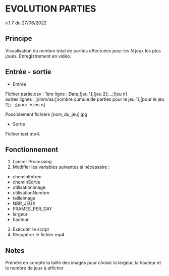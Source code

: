 # EVOLUTION PARTIES
v.1.7 du 27/06/2022

## Principe

Visualisation du nombre total de parties effectuées pour les N jeux les plus joués.
Enregistrement en vidéo.

## Entrée - sortie

+ Entrée

Fichier partie.csv : 
1ère ligne : Date;[jeu 1];[jeu 2];...;[jeu n]<br>
autres lignes : jj/mm/aa;[nombre cumulé de parties pour le jeu 1];[pour le jeu 2];...;[pour le jeu n]

Possiblement fichiers [nom_du_jeu].jpg

+ Sortie

Fichier test.mp4.

## Fonctionnement

1. Lancer Processing
2. Modifier les variables suivantes si nécessaire : 
  + cheminEntree
  + cheminSortie
  + utilisationImage
  + utilisationNombre
  + tailleImage
  + NBR_JEUX
  + FRAMES_PER_DAY
  + largeur
  + hauteur
3. Exécuter le script
4. Récupérer le fichier mp4

## Notes

Prendre en compte la taille des images pour choisir la largeur, la hauteur et le nombre de jeux à afficher



